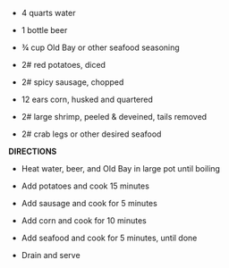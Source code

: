 -   4 quarts water

-   1 bottle beer

-   ¾ cup Old Bay or other seafood seasoning

-   2# red potatoes, diced

-   2# spicy sausage, chopped

-   12 ears corn, husked and quartered

-   2# large shrimp, peeled & deveined, tails removed

-   2# crab legs or other desired seafood

**DIRECTIONS**

-   Heat water, beer, and Old Bay in large pot until boiling

-   Add potatoes and cook 15 minutes

-   Add sausage and cook for 5 minutes

-   Add corn and cook for 10 minutes

-   Add seafood and cook for 5 minutes, until done

-   Drain and serve

